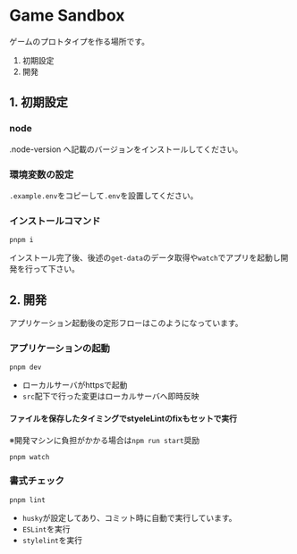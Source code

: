 # Game Sandbox

ゲームのプロトタイプを作る場所です。


1. 初期設定
2. 開発

## 1. 初期設定

### node

.node-version へ記載のバージョンをインストールしてください。

### 環境変数の設定

`.example.env`をコピーして`.env`を設置してください。

### インストールコマンド

```bash:
pnpm i
```

インストール完了後、後述の`get-data`のデータ取得や`watch`でアプリを起動し開発を行って下さい。

## 2. 開発

アプリケーション起動後の定形フローはこのようになっています。

### アプリケーションの起動

```bash:
pnpm dev
```

- ローカルサーバがhttpsで起動
- `src`配下で行った変更はローカルサーバへ即時反映

#### ファイルを保存したタイミングでstyeleLintのfixもセットで実行

※開発マシンに負担がかかる場合は`npm run start`奨励

```bash:
pnpm watch
```

### 書式チェック

```bash:
pnpm lint
```

- `husky`が設定してあり、コミット時に自動で実行しています。
- `ESLint`を実行
- `stylelint`を実行

